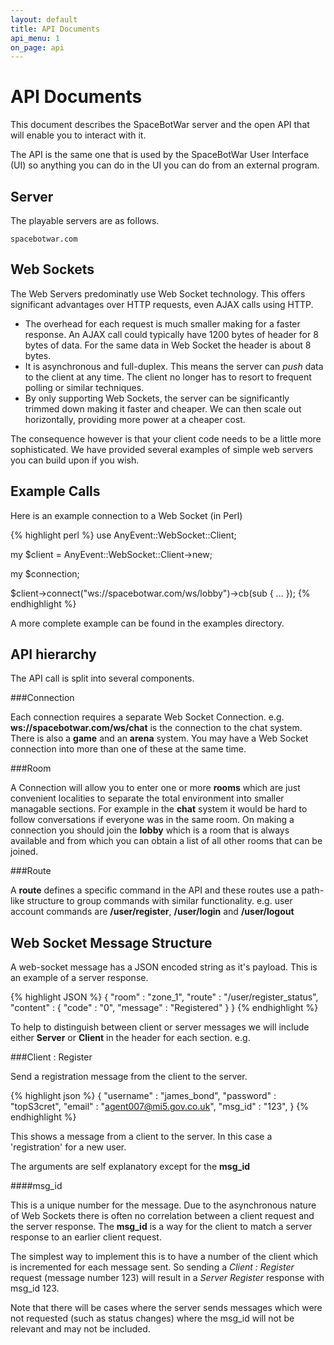 ```yaml
---
layout: default
title: API Documents
api_menu: 1
on_page: api
---
```


API Documents
=============

This document describes the SpaceBotWar server and the open API that will 
enable you to interact with it.

The API is the same one that is used by the SpaceBotWar User Interface (UI)
so anything you can do in the UI you can do from an external program.

Server
------

The playable servers are as follows.

    spacebotwar.com

Web Sockets
-----------

The Web Servers predominatly use Web Socket technology. This offers significant
advantages over HTTP requests, even AJAX calls using HTTP.

  * The overhead for each request is much smaller making for a faster response. An AJAX call could typically have 1200 bytes of header for 8 bytes of data. For the same data in Web Socket the header is about 8 bytes.
  * It is asynchronous and full-duplex. This means the server can *push* data to the client at any time. The client no longer has to resort to frequent polling or similar techniques.
  * By only supporting Web Sockets, the server can be significantly trimmed down making it faster and cheaper. We can then scale out horizontally, providing more power at a cheaper cost.

The consequence however is that your client code needs to be a little more sophisticated. We have provided
several examples of simple web servers you can build upon if you wish.

Example Calls
-------------

Here is an example connection to a Web Socket (in Perl)

{% highlight perl %}
use AnyEvent::WebSocket::Client;

my $client = AnyEvent::WebSocket::Client->new;

my $connection;

$client->connect("ws://spacebotwar.com/ws/lobby")->cb(sub {
    ...
});
{% endhighlight %}

A more complete example can be found in the examples directory.

API hierarchy
-------------

The API call is split into several components.

###Connection

Each connection requires a separate Web Socket Connection. e.g. **ws://spacebotwar.com/ws/chat** is
the connection to the chat system. There is also a **game** and an **arena** system. You may have a
Web Socket connection into more than one of these at the same time.

###Room

A Connection will allow you to enter one or more **rooms** which are just convenient localities to
separate the total environment into smaller managable sections. For example in the **chat** system
it would be hard to follow conversations if everyone was in the same room. On making a connection
you should join the **lobby** which is a room that is always available and from which you can obtain
a list of all other rooms that can be joined.

###Route

A **route** defines a specific command in the API and these routes use a path-like structure to
group commands with similar functionality. e.g. user account commands are **/user/register**, 
**/user/login** and **/user/logout**

Web Socket Message Structure
----------------------------

A web-socket message has a JSON encoded string as it's payload. This is an example of a server response.

{% highlight JSON %}
{ "room" : "zone_1", "route" : "/user/register_status", "content" : { "code" : "0", "message" : "Registered" } }
{% endhighlight %}

To help to distinguish between client or server messages we will include either **Server** or **Client**
in the header for each section. e.g.

###Client : Register

Send a registration message from the client to the server.

{% highlight json %}
{
    "username"  : "james_bond",
    "password"  : "topS3cret",
    "email"     : "agent007@mi5.gov.co.uk",
    "msg_id"    : "123",
}
{% endhighlight %}

This shows a message from a client to the server. In this case a 'registration' for a new user.

The arguments are self explanatory except for the **msg_id**

####msg_id

This is a unique number for the message. Due to the asynchronous nature of Web Sockets
there is often no correlation between a client request and the server response. The **msg_id**
is a way for the client to match a server response to an earlier client request.

The simplest way to implement this is to have a number of the client which is incremented for
each message sent. So sending a *Client : Register* request (message number 123) will result in
a *Server Register* response with msg_id 123.

Note that there will be cases where the server sends messages which were not requested (such as
status changes) where the msg_id will not be relevant and may not be included.

